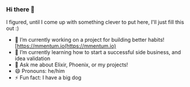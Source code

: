 ### Hi there 👋

I figured, until I come up with something clever to put here, I'll just fill this out :)
- 🔭 I’m currently working on a project for building better habits! [https://mmentum.io(https://mmentum.io)
- 🌱 I’m currently learning how to start a successful side business, and idea validation
- 💬 Ask me about Elixir, Phoenix, or my projects!
- 😄 Pronouns: he/him
- ⚡ Fun fact: I have a big dog


<!--
**jwbaldwin/jwbaldwin** is a ✨ _special_ ✨ repository because its `README.md` (this file) appears on your GitHub profile.

Here are some ideas to get you started:

- 🔭 I’m currently working on ...
- 🌱 I’m currently learning ...
- 👯 I’m looking to collaborate on ...
- 🤔 I’m looking for help with ...
- 💬 Ask me about ...
- 📫 How to reach me: ...
- 😄 Pronouns: ...
- ⚡ Fun fact: ...
-->
